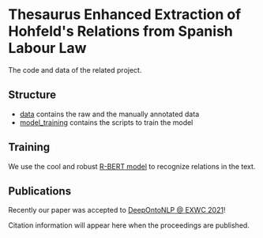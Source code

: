# Thesaurus Enhanced Extraction of Hohfeld's Relations from Spanish Labour Law

The code and data of the related project.

## Structure

* [data](./data) contains the raw and the manually annotated data
* [model_training](./model_training) contains the scripts to train the model

## Training

We use the cool and robust [R-BERT model](https://github.com/monologg/R-BERT) to recognize relations in the text.

## Publications

Recently our paper was accepted to [DeepOntoNLP @ EXWC 2021](https://sites.google.com/view/deepontonlp-eswc2021/)!

Citation information will appear here when the proceedings are published.